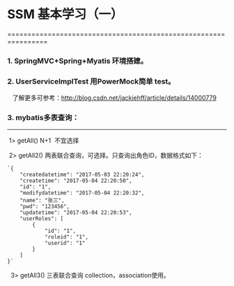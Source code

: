 # SSM 基本学习（一）
================================================================
### 1. SpringMVC+Spring+Myatis 环境搭建。

### 2. UserServiceImplTest 用PowerMock简单 test。

    了解更多可参考：http://blog.csdn.net/jackiehff/article/details/14000779

### 3. mybatis多表查询：
----------------------------------------------------------------
  1> getAll() N+1  不宜选择   
  
  2> getAll2() 两表联合查询，可选择。只查询出角色ID，数据格式如下：   
  
    `{
        "createdatetime": "2017-05-03 22:20:24",
        "createtime": "2017-05-04 22:20:50",
        "id": "1",
        "modifydatetime": "2017-05-04 22:20:32",
        "name": "张三",
        "pwd": "123456",
        "updatetime": "2017-05-04 22:20:53",
        "userRoles": [
            {
                "id": "1",
                "roleid": "1",
                "userid": "1"
            }
        ]
    }`   
    
   3> getAll3() 三表联合查询 collection，association使用。
